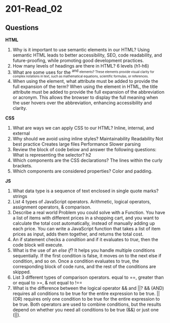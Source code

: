 # 201-Read_02

## Questions


**HTML**

1. Why is it important to use semantic elements in our HTML?
Using semantic HTML leads to better accessibility, SEO, code readability, and future-proofing, while promoting good development practices.
2. How many levels of headings are there in HTML?
6 levels (h1-h6)
3. What are some uses for the <sup> and <sub> elements?
These elements provide visual clarity for complex notations in text, such as mathematical equations, scientific formulas, or references.
4. When using the <abbr> element, what attribute must be added to provide the full expansion of the term?
When using the <abbr> element in HTML, the title attribute must be added to provide the full expansion of the abbreviation or acronym. This allows the browser to display the full meaning when the user hovers over the abbreviation, enhancing accessibility and clarity.

**CSS**

1. What are ways we can apply CSS to our HTML?
Inline, internal, and external
2. Why should we avoid using inline styles?
Maintainability
Readability
Not best practice
Creates large files
Performance 
Slower parsing
3. Review the block of code below and answer the following questions: What is representing the selector? 
h2
4. Which components are the CSS declarations? The lines within the curly brackets.
5. Which components are considered properties? 
Color and padding.

**JS**

1. What data type is a sequence of text enclosed in single quote marks? 
strings
2. List 4 types of JavaScript operators. 
Arithmetic, logical operators, assignment operators, & comparison.
3. Describe a real world Problem you could solve with a Function. 
You have a list of items with different prices in a shopping cart, and you want to calculate the total cost automatically, instead of manually adding up each price. You can write a JavaScript function that takes a list of item prices as input, adds them together, and returns the total cost.
4. An if statement checks a *condition* and if it evaluates to *true*, then the code block will execute.
5. What is the use of an *else if*? 
It helps you handle multiple conditions sequentially. If the first condition is false, it moves on to the next else if condition, and so on. Once a condition evaluates to true, the corresponding block of code runs, and the rest of the conditions are skipped.
6. List 3 different types of comparison operators.
equal to ==, greater than or equal to >=, & not equal to !==
7. What is the difference between the logical operator && and ||? 
&& (AND) requires all conditions to be true for the entire expression to be true.  || (OR) requires only one condition to be true for the entire expression to be true.
Both operators are used to combine conditions, but the results depend on whether you need all conditions to be true (&&) or just one (||).



